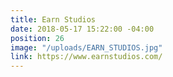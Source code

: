 ```yaml
---
title: Earn Studios
date: 2018-05-17 15:22:00 -04:00
position: 26
image: "/uploads/EARN_STUDIOS.jpg"
link: https://www.earnstudios.com/
---
```


